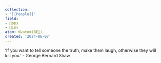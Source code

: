 ```yaml
---
collection:
- '[[People]]'
field:
- 🐙ops
- 🐢inv
atom: 👓atom(BE🔄)
created: '2024-06-07'
---
```


‘If you want to tell someone the truth, make them laugh, otherwise they will kill you.’ - George Bernard Shaw
